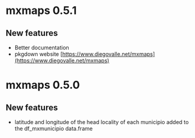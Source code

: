 # mxmaps 0.5.1

## New features

* Better documentation
* pkgdown website [https://www.diegovalle.net/mxmaps](https://www.diegovalle.net/mxmaps)

# mxmaps 0.5.0

## New features

* latitude and longitude of the head locality of each municipio added to the df_mxmunicipio data.frame

